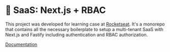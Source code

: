 # 🔐 SaaS: Next.js + RBAC
This project was developed for learning case at [Rocketseat](https://www.rocketseat.com.br/). It's a monorepo that contains all the necessary boilerplate to setup a multi-tenant SaaS with Next.js and Fastify including authentication and RBAC authorization.

[Documentation](https://github.com/rcrdk/nextjs-fastify-saas-rbac)